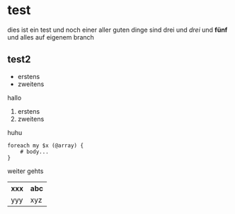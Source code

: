 # test

dies ist ein test
und noch einer
aller guten dinge sind drei
und *drei* und **fünf** und alles
auf eigenem branch

## test2

* erstens
* zweitens

hallo

1. erstens
1. zweitens

huhu

    foreach my $x (@array) {
        # body...
    }

weiter gehts

<table>
    <tr>    <th>xxx</th>    <th>abc</th>    </tr>
    <tr>    <td>yyy</td>    <td>xyz</td>    </tr>
</table>

